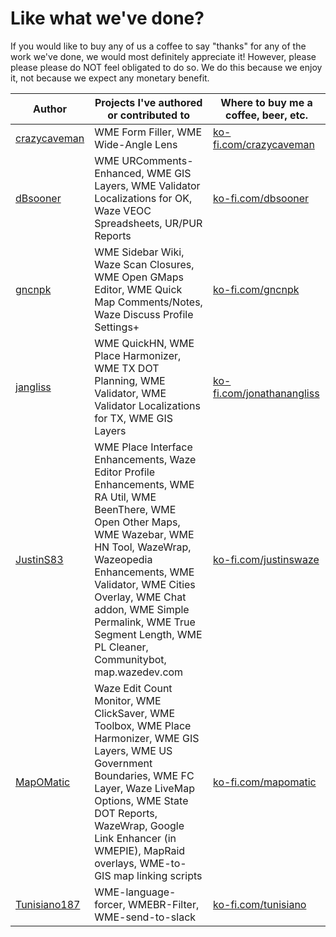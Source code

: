 # Like what we've done?
If you would like to buy any of us a coffee to say "thanks" for any of the work we've done, we would most definitely appreciate it!  However, please please please do NOT feel obligated to do so.  We do this because we enjoy it, not because we expect any monetary benefit.


| Author    | Projects I've authored or contributed to | Where to buy me a coffee, beer, etc. |
|-----------|------------------------------------------|--------------------------------------|
| [crazycaveman](https://github.com/crazycaveman) | WME Form Filler, WME Wide-Angle Lens | [ko-fi.com/crazycaveman](https://ko-fi.com/crazycaveman)|
| [dBsooner](https://github.com/dBsooner) | WME URComments-Enhanced, WME GIS Layers, WME Validator Localizations for OK, Waze VEOC Spreadsheets, UR/PUR Reports | [ko-fi.com/dbsooner](https://ko-fi.com/dbsooner)|
| [gncnpk](https://github.com/gncnpk) | WME Sidebar Wiki, Waze Scan Closures, WME Open GMaps Editor, WME Quick Map Comments/Notes, Waze Discuss Profile Settings+  | [ko-fi.com/gncnpk](https://ko-fi.com/gncnpk) |
| [jangliss](https://github.com/jangliss) | WME QuickHN, WME Place Harmonizer, WME TX DOT Planning, WME Validator, WME Validator Localizations for TX, WME GIS Layers | [ko-fi.com/jonathanangliss](https://ko-fi.com/jonathanangliss)|
| [JustinS83](https://github.com/justins83) |WME Place Interface Enhancements, Waze Editor Profile Enhancements, WME RA Util, WME BeenThere, WME Open Other Maps, WME Wazebar, WME HN Tool, WazeWrap, Wazeopedia Enhancements, WME Validator, WME Cities Overlay, WME Chat addon, WME Simple Permalink, WME True Segment Length, WME PL Cleaner, Communitybot, map.wazedev.com|[ko-fi.com/justinswaze](https://ko-fi.com/justinswaze)|
| [MapOMatic](https://github.com/mapomatic) | Waze Edit Count Monitor, WME ClickSaver, WME Toolbox, WME Place Harmonizer, WME GIS Layers, WME US Government Boundaries, WME FC Layer, Waze LiveMap Options, WME State DOT Reports, WazeWrap, Google Link Enhancer (in WMEPIE), MapRaid overlays, WME-to-GIS map linking scripts |[ko-fi.com/mapomatic](https://ko-fi.com/mapomatic)|
| [Tunisiano187](https://github.com/tunisiano187) | WME-language-forcer, WMEBR-Filter, WME-send-to-slack |[ko-fi.com/tunisiano](https://ko-fi.com/tunisiano)|
